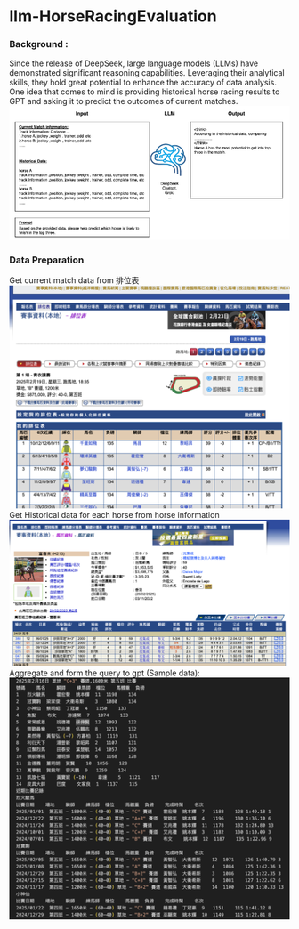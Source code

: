 # llm-HorseRacingEvaluation
### Background : 
Since the release of DeepSeek, large language models (LLMs) have demonstrated significant reasoning capabilities. Leveraging their analytical skills, they hold great potential to enhance the accuracy of data analysis. One idea that comes to mind is providing historical horse racing results to GPT and asking it to predict the outcomes of current matches.
![Diagram](horce.drawio.png)
### Data Preparation
Get current match data from 排位表
![screen1](screen1.png)
Get Historical data for each horse from horse information
![screen2](screen2.png)
Aggregate and form the query to gpt (Sample data):
![Diagram](sampledata.png)
